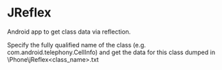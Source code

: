 JReflex
=======

Android app to get class data via reflection.

Specify the fully qualified name of the class (e.g. com.android.telephony.CellInfo) and get the data for this class dumped in \Phone\jReflex\<class_name>.txt


